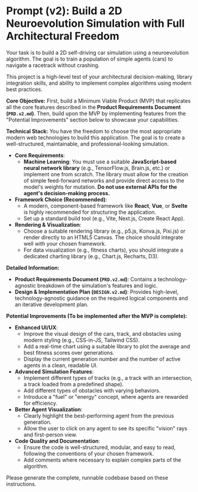 # Prompt (v2): Build a 2D Neuroevolution Simulation with Full Architectural Freedom

Your task is to build a 2D self-driving car simulation using a neuroevolution algorithm. The goal is to train a population of simple agents (cars) to navigate a racetrack without crashing.

This project is a high-level test of your architectural decision-making, library integration skills, and ability to implement complex algorithms using modern best practices.

**Core Objective:**
First, build a Minimum Viable Product (MVP) that replicates all the core features described in the **Product Requirements Document (`PRD.v2.md`)**. Then, build upon the MVP by implementing features from the "Potential Improvements" section below to showcase your capabilities.

**Technical Stack:**
You have the freedom to choose the most appropriate modern web technologies to build this application. The goal is to create a well-structured, maintainable, and professional-looking simulation.

-   **Core Requirements**:
    -   **Machine Learning**: You must use a suitable **JavaScript-based neural network library** (e.g., TensorFlow.js, Brain.js, etc.) or implement one from scratch. The library must allow for the creation of simple feed-forward networks and provide direct access to the model's weights for mutation. **Do not use external APIs for the agent's decision-making process.**
-   **Framework Choice (Recommended)**:
    -   A modern, component-based framework like **React**, **Vue**, or **Svelte** is highly recommended for structuring the application.
    -   Set up a standard build tool (e.g., Vite, Next.js, Create React App).
-   **Rendering & Visualization**:
    -   Choose a suitable rendering library (e.g., p5.js, Konva.js, Pixi.js) or render directly to an HTML5 Canvas. The choice should integrate well with your chosen framework.
    -   For data visualization (e.g., fitness charts), you should integrate a dedicated charting library (e.g., Chart.js, Recharts, D3).

**Detailed Information:**
-   **Product Requirements Document (`PRD.v2.md`)**: Contains a technology-agnostic breakdown of the simulation's features and logic.
-   **Design & Implementation Plan (`DESIGN.v2.md`)**: Provides high-level, technology-agnostic guidance on the required logical components and an iterative development plan.

**Potential Improvements (To be implemented after the MVP is complete):**
-   **Enhanced UI/UX**:
    -   Improve the visual design of the cars, track, and obstacles using modern styling (e.g., CSS-in-JS, Tailwind CSS).
    -   Add a real-time chart using a suitable library to plot the average and best fitness scores over generations.
    -   Display the current generation number and the number of active agents in a clean, readable UI.
-   **Advanced Simulation Features**:
    -   Implement different types of tracks (e.g., a track with an intersection, a track loaded from a predefined shape).
    -   Add different types of obstacles with varying behaviors.
    -   Introduce a "fuel" or "energy" concept, where agents are rewarded for efficiency.
-   **Better Agent Visualization**:
    -   Clearly highlight the best-performing agent from the previous generation.
    -   Allow the user to click on any agent to see its specific "vision" rays and first-person view.
-   **Code Quality and Documentation**:
    -   Ensure the code is well-structured, modular, and easy to read, following the conventions of your chosen framework.
    -   Add comments where necessary to explain complex parts of the algorithm.

Please generate the complete, runnable codebase based on these instructions.
